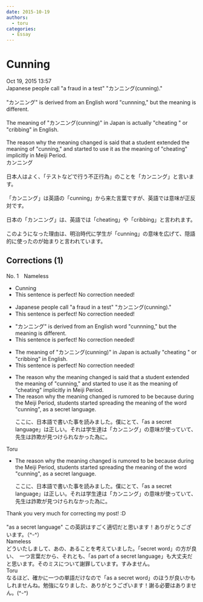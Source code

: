 ```yaml
---
date: 2015-10-19
authors:
  - toru
categories:
  - Essay
---
```


<h1 id="subject_show">Cunning</h1>
<div class="date">Oct 19, 2015 13:57</div>
<div id="post"><div id="body_show_ori">
Japanese people call "a fraud in a test" "カンニング(cunning)." <br/><br/>"カンニング" is derived from an English word "cunnning," but the meaning is different.<br/><br/>The meaning of "カンニング(cunning)" in Japan is actually "cheating " or "cribbing" in English.<br/><br/>The reason why the meaning changed is said that a student extended the meaning of "cunning," and started to use it as the meaning of "cheating" implicitly in Meiji Period.
</div></div>

<!-- more -->

<div id="post_ja"><div id="body_show_mo">
カンニング<br/><br/>日本人はよく、「テストなどで行う不正行為」のことを「カンニング」と言います。<br/><br/>「カンニング」は英語の「cunning」から来た言葉ですが、英語では意味が正反対です。<br/><br/>日本の「カンニング」は、英語では「cheating」や「cribbing」と言われます。<br/><br/>このようになった理由は、明治時代に学生が「cunning」の意味を広げて、隠語的に使ったのが始まりと言われています。
</div></div>

## Corrections (1)
<div id="block"><div class="first_name"> No. 1　<span class="just_name">Nameless</span></div><div id="block2">
<ul class="correction_field">
<li class="incorrect">Cunning</li>
<li class="corrected perfect">This sentence is perfect! No correction needed!</li>
</ul>
<ul class="correction_field">
<li class="incorrect">Japanese people call "a fraud in a test" "カンニング(cunning)." </li>
<li class="corrected perfect">This sentence is perfect! No correction needed!</li>
</ul>
<ul class="correction_field">
<li class="incorrect">"カンニング" is derived from an English word "cunnning," but the meaning is different.</li>
<li class="corrected perfect">This sentence is perfect! No correction needed!</li>
</ul>
<ul class="correction_field">
<li class="incorrect">The meaning of "カンニング(cunning)" in Japan is actually "cheating " or "cribbing" in English.</li>
<li class="corrected perfect">This sentence is perfect! No correction needed!</li>
</ul>
<ul class="correction_field">
<li class="incorrect">The reason why the meaning changed is said that a student extended the meaning of "cunning," and started to use it as the meaning of "cheating" implicitly in Meiji Period.</li>
<li class="corrected correct">
<span class="f_blue">The reason why the meaning changed is rumored to be because during the Meiji Period, students started spreading the meaning of the word "cunning", as a secret language.</span>
<p class="correction_comment">ここに、日本語で書いた事を読みました。僕にとて、「as a secret language」は正しい。それは学生達は「カンニング」の意味が使っていて、先生は詐欺が見つけられなかった為に。</p>
</li>
</ul>
</div><div class="name"><span class="just_name">Toru</span><br><div class="quote_field"><ul class="correction_field">
<li class="corrected correct">
<span class="f_blue">The reason why the meaning changed is rumored to be because during the Meiji Period, students started spreading the meaning of the word "cunning", as a secret language.</span>
<p class="correction_comment">
ここに、日本語で書いた事を読みました。僕にとて、「as a secret language」は正しい。それは学生達は「カンニング」の意味が使っていて、先生は詐欺が見つけられなかった為に。
</p>
</li>
</ul></div>
Thank you very much for correcting my post! :D<br/><br/>"as a secret language" この英訳はすごく適切だと思います！ありがとうございます。（^-^）
</div>
<div class="name"><span class="just_name">Nameless</span><br>
どういたしまして、あの、あることを考えていました。「secret word」の方が良い、　一つ言葉だから、それとも、「as part of a secret language」も大丈夫だと思います。そのミスについて謝罪しています。すみません。
</div>
<div class="name"><span class="just_name">Toru</span><br>
なるほど、確かに一つの単語だけなので「as a secret word」のほうが良いかもしれませんね。勉強になりました、ありがとうございます！謝る必要はありません。(^-^)
</div>
</div>
